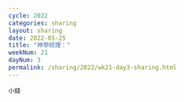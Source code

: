 ```yaml
---
cycle: 2022
categories: sharing
layout: sharing
date: 2022-05-25
title: "神學梳理："
weekNum: 21
dayNum: 3
permalink: /sharing/2022/wk21-day3-sharing.html
---
```


[](https://eccseattle.github.io/media/sharing/2022/wk021/2022-05-25-bin.m4a)

`小錢`
